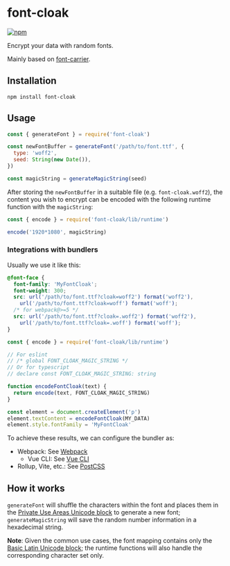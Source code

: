 # font-cloak

[![npm](https://img.shields.io/npm/v/font-cloak.svg)](https://www.npmjs.com/package/font-cloak)

Encrypt your data with random fonts.

Mainly based on [font-carrier](https://github.com/purplebamboo/font-carrier).

## Installation

```shell
npm install font-cloak
```

## Usage

```javascript
const { generateFont } = require('font-cloak')

const newFontBuffer = generateFont('/path/to/font.ttf', {
  type: 'woff2',
  seed: String(new Date()),
})

const magicString = generateMagicString(seed)
```

After storing the `newFontBuffer` in a suitable file (e.g. `font-cloak.woff2`), the content you wish to encrypt can be encoded with the following runtime function with the `magicString`:

```javascript
const { encode } = require('font-cloak/lib/runtime')

encode('1920*1080', magicString)
```

### Integrations with bundlers

Usually we use it like this:

```css
@font-face {
  font-family: 'MyFontCloak';
  font-weight: 300;
  src: url('/path/to/font.ttf?cloak=woff2') format('woff2'),
    url('/path/to/font.ttf?cloak=woff') format('woff');
  /* for webpack@>=5 */
  src: url('/path/to/font.ttf?cloak=.woff2') format('woff2'),
    url('/path/to/font.ttf?cloak=.woff') format('woff');
}
```

```javascript
const { encode } = require('font-cloak/lib/runtime')

// For eslint
// /* global FONT_CLOAK_MAGIC_STRING */
// Or for typescript
// declare const FONT_CLOAK_MAGIC_STRING: string

function encodeFontCloak(text) {
  return encode(text, FONT_CLOAK_MAGIC_STRING)
}

const element = document.createElement('p')
element.textContent = encodeFontCloak(MY_DATA)
element.style.fontFamily = 'MyFontCloak'
```

To achieve these results, we can configure the bundler as:

- Webpack: See [Webpack](./lib/webpack)
  - Vue CLI: See [Vue CLI](./lib/vue-cli)
- Rollup, Vite, etc.: See [PostCSS](./lib/postcss)

## How it works

`generateFont` will shuffle the characters within the font and places them in the [Private Use Areas Unicode block](https://en.wikipedia.org/wiki/Private_Use_Areas) to generate a new font; `generateMagicString` will save the random number information in a hexadecimal string.

**Note**: Given the common use cases, the font mapping contains only the [Basic Latin Unicode block](https://en.wikipedia.org/wiki/Basic_Latin_(Unicode_block)); the runtime functions will also handle the corresponding character set only.
